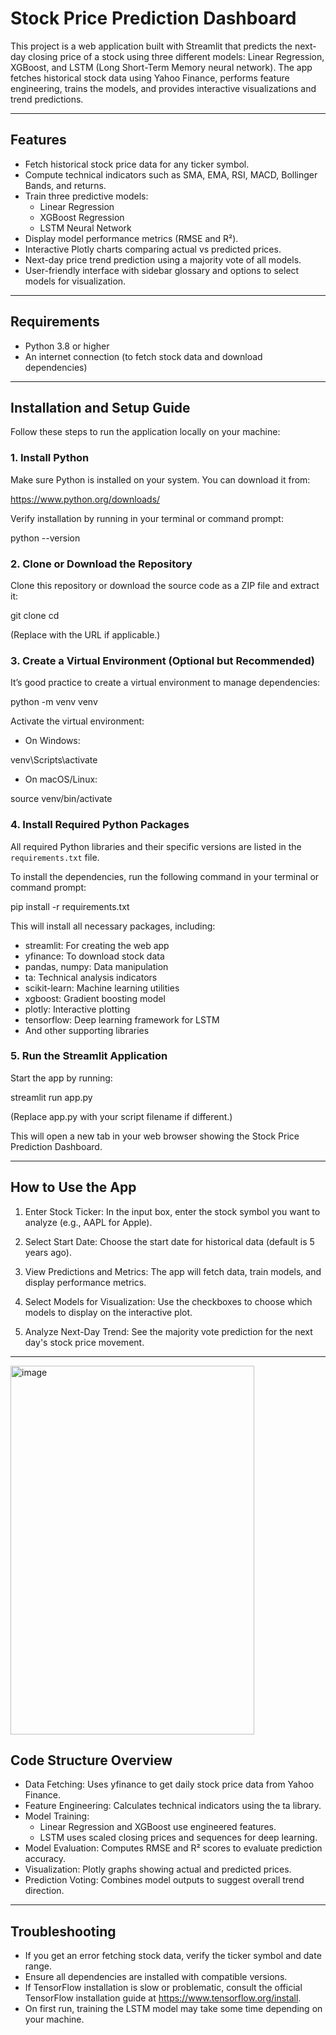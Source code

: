 # Stock Price Prediction Dashboard

This project is a web application built with Streamlit that predicts the next-day closing price of a stock using three different models: Linear Regression, XGBoost, and LSTM (Long Short-Term Memory neural network). The app fetches historical stock data using Yahoo Finance, performs feature engineering, trains the models, and provides interactive visualizations and trend predictions.

---

## Features

- Fetch historical stock price data for any ticker symbol.
- Compute technical indicators such as SMA, EMA, RSI, MACD, Bollinger Bands, and returns.
- Train three predictive models:
  - Linear Regression
  - XGBoost Regression
  - LSTM Neural Network
- Display model performance metrics (RMSE and R²).
- Interactive Plotly charts comparing actual vs predicted prices.
- Next-day price trend prediction using a majority vote of all models.
- User-friendly interface with sidebar glossary and options to select models for visualization.

---

## Requirements

- Python 3.8 or higher
- An internet connection (to fetch stock data and download dependencies)

---

## Installation and Setup Guide

Follow these steps to run the application locally on your machine:

### 1. Install Python

Make sure Python is installed on your system. You can download it from:

https://www.python.org/downloads/

Verify installation by running in your terminal or command prompt:

python --version

### 2. Clone or Download the Repository

Clone this repository or download the source code as a ZIP file and extract it:

git clone <repository-url>
cd <repository-folder>

(Replace <repository-url> with the URL if applicable.)

### 3. Create a Virtual Environment (Optional but Recommended)

It’s good practice to create a virtual environment to manage dependencies:

python -m venv venv

Activate the virtual environment:

- On Windows:

venv\Scripts\activate

- On macOS/Linux:

source venv/bin/activate

### 4. Install Required Python Packages

All required Python libraries and their specific versions are listed in the `requirements.txt` file.

To install the dependencies, run the following command in your terminal or command prompt:

pip install -r requirements.txt

This will install all necessary packages, including:

- streamlit: For creating the web app
- yfinance: To download stock data
- pandas, numpy: Data manipulation
- ta: Technical analysis indicators
- scikit-learn: Machine learning utilities
- xgboost: Gradient boosting model
- plotly: Interactive plotting
- tensorflow: Deep learning framework for LSTM
- And other supporting libraries

### 5. Run the Streamlit Application

Start the app by running:

streamlit run app.py

(Replace app.py with your script filename if different.)

This will open a new tab in your web browser showing the Stock Price Prediction Dashboard.

---

## How to Use the App

1. Enter Stock Ticker: In the input box, enter the stock symbol you want to analyze (e.g., AAPL for Apple).

2. Select Start Date: Choose the start date for historical data (default is 5 years ago).

3. View Predictions and Metrics: The app will fetch data, train models, and display performance metrics.

4. Select Models for Visualization: Use the checkboxes to choose which models to display on the interactive plot.

5. Analyze Next-Day Trend: See the majority vote prediction for the next day's stock price movement.

---

<img width="390" height="590" alt="image" src="https://github.com/user-attachments/assets/240ac084-1801-4b59-bcae-cae6901c3aae" />


## Code Structure Overview

- Data Fetching: Uses yfinance to get daily stock price data from Yahoo Finance.
- Feature Engineering: Calculates technical indicators using the ta library.
- Model Training:
  - Linear Regression and XGBoost use engineered features.
  - LSTM uses scaled closing prices and sequences for deep learning.
- Model Evaluation: Computes RMSE and R² scores to evaluate prediction accuracy.
- Visualization: Plotly graphs showing actual and predicted prices.
- Prediction Voting: Combines model outputs to suggest overall trend direction.

---

## Troubleshooting

- If you get an error fetching stock data, verify the ticker symbol and date range.
- Ensure all dependencies are installed with compatible versions.
- If TensorFlow installation is slow or problematic, consult the official TensorFlow installation guide at https://www.tensorflow.org/install.
- On first run, training the LSTM model may take some time depending on your machine.



